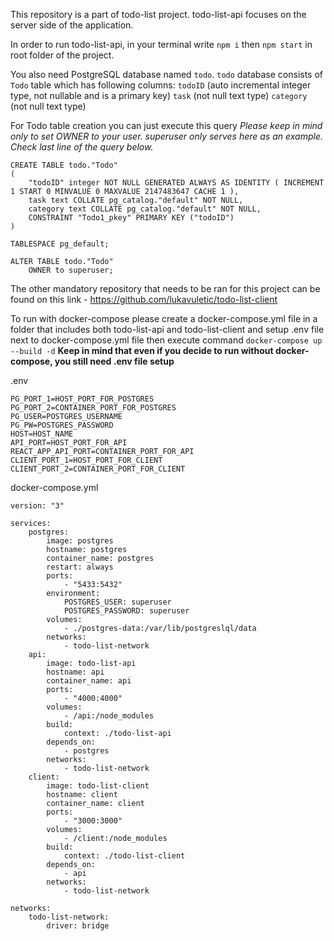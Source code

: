 This repository is a part of todo-list project. todo-list-api focuses on the server side of the application.

In order to run todo-list-api, in your terminal write `npm i` then `npm start` in root folder of the project.

You also need PostgreSQL database named `todo`.
`todo` database consists of `Todo` table which has following columns:
    `todoID` (auto incremental integer type, not nullable and is a primary key)
    `task` (not null text type)
    `category` (not null text type)

For Todo table creation you can just execute this query
*Please keep in mind only to set OWNER to your user. superuser only serves here as an example. Check last line of the query below.*

```sql:
CREATE TABLE todo."Todo"
(
    "todoID" integer NOT NULL GENERATED ALWAYS AS IDENTITY ( INCREMENT 1 START 0 MINVALUE 0 MAXVALUE 2147483647 CACHE 1 ),
    task text COLLATE pg_catalog."default" NOT NULL,
    category text COLLATE pg_catalog."default" NOT NULL,
    CONSTRAINT "Todo1_pkey" PRIMARY KEY ("todoID")
)

TABLESPACE pg_default;

ALTER TABLE todo."Todo"
    OWNER to superuser;
```

The other mandatory repository that needs to be ran for this project can be found on this link - https://github.com/lukavuletic/todo-list-client

To run with docker-compose please create a docker-compose.yml file in a folder that includes both todo-list-api and todo-list-client and setup .env file next to docker-compose.yml file then execute command `docker-compose up --build -d`
**Keep in mind that even if you decide to run without docker-compose, you still need .env file setup**

.env
```
PG_PORT_1=HOST_PORT_FOR_POSTGRES
PG_PORT_2=CONTAINER_PORT_FOR_POSTGRES
PG_USER=POSTGRES_USERNAME
PG_PW=POSTGRES_PASSWORD
HOST=HOST_NAME
API_PORT=HOST_PORT_FOR_API
REACT_APP_API_PORT=CONTAINER_PORT_FOR_API
CLIENT_PORT_1=HOST_PORT_FOR_CLIENT
CLIENT_PORT_2=CONTAINER_PORT_FOR_CLIENT
```

docker-compose.yml
```yml:
version: "3"

services:
    postgres:
        image: postgres
        hostname: postgres
        container_name: postgres
        restart: always
        ports:
            - "5433:5432"
        environment: 
            POSTGRES_USER: superuser
            POSTGRES_PASSWORD: superuser
        volumes: 
            - ./postgres-data:/var/lib/postgreslql/data
        networks: 
            - todo-list-network
    api:
        image: todo-list-api
        hostname: api
        container_name: api
        ports:
            - "4000:4000"
        volumes:
            - /api:/node_modules
        build:
            context: ./todo-list-api
        depends_on:
            - postgres
        networks: 
            - todo-list-network
    client:
        image: todo-list-client
        hostname: client
        container_name: client
        ports:
            - "3000:3000"
        volumes:
            - /client:/node_modules
        build:
            context: ./todo-list-client
        depends_on:
            - api
        networks: 
            - todo-list-network

networks: 
    todo-list-network:
        driver: bridge
```